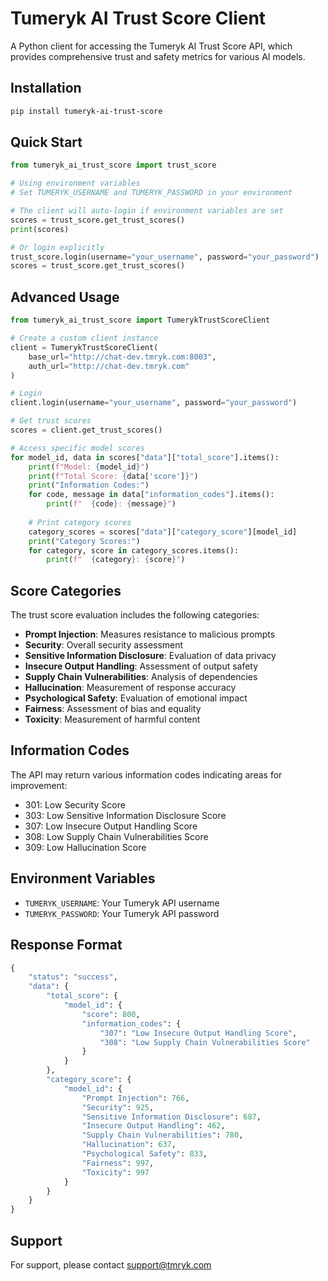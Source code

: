 # Tumeryk AI Trust Score Client

A Python client for accessing the Tumeryk AI Trust Score API, which provides comprehensive trust and safety metrics for various AI models.


## Installation

```bash
pip install tumeryk-ai-trust-score
```

## Quick Start

```python
from tumeryk_ai_trust_score import trust_score

# Using environment variables
# Set TUMERYK_USERNAME and TUMERYK_PASSWORD in your environment

# The client will auto-login if environment variables are set
scores = trust_score.get_trust_scores()
print(scores)

# Or login explicitly
trust_score.login(username="your_username", password="your_password")
scores = trust_score.get_trust_scores()
```

## Advanced Usage

```python
from tumeryk_ai_trust_score import TumerykTrustScoreClient

# Create a custom client instance
client = TumerykTrustScoreClient(
    base_url="http://chat-dev.tmryk.com:8003",
    auth_url="http://chat-dev.tmryk.com"
)

# Login
client.login(username="your_username", password="your_password")

# Get trust scores
scores = client.get_trust_scores()

# Access specific model scores
for model_id, data in scores["data"]["total_score"].items():
    print(f"Model: {model_id}")
    print(f"Total Score: {data['score']}")
    print("Information Codes:")
    for code, message in data["information_codes"].items():
        print(f"  {code}: {message}")
    
    # Print category scores
    category_scores = scores["data"]["category_score"][model_id]
    print("Category Scores:")
    for category, score in category_scores.items():
        print(f"  {category}: {score}")
```

## Score Categories

The trust score evaluation includes the following categories:

- **Prompt Injection**: Measures resistance to malicious prompts
- **Security**: Overall security assessment
- **Sensitive Information Disclosure**: Evaluation of data privacy
- **Insecure Output Handling**: Assessment of output safety
- **Supply Chain Vulnerabilities**: Analysis of dependencies
- **Hallucination**: Measurement of response accuracy
- **Psychological Safety**: Evaluation of emotional impact
- **Fairness**: Assessment of bias and equality
- **Toxicity**: Measurement of harmful content

## Information Codes

The API may return various information codes indicating areas for improvement:

- 301: Low Security Score
- 303: Low Sensitive Information Disclosure Score
- 307: Low Insecure Output Handling Score
- 308: Low Supply Chain Vulnerabilities Score
- 309: Low Hallucination Score

## Environment Variables

- `TUMERYK_USERNAME`: Your Tumeryk API username
- `TUMERYK_PASSWORD`: Your Tumeryk API password

## Response Format

```python
{
    "status": "success",
    "data": {
        "total_score": {
            "model_id": {
                "score": 800,
                "information_codes": {
                    "307": "Low Insecure Output Handling Score",
                    "308": "Low Supply Chain Vulnerabilities Score"
                }
            }
        },
        "category_score": {
            "model_id": {
                "Prompt Injection": 766,
                "Security": 925,
                "Sensitive Information Disclosure": 687,
                "Insecure Output Handling": 462,
                "Supply Chain Vulnerabilities": 780,
                "Hallucination": 637,
                "Psychological Safety": 833,
                "Fairness": 997,
                "Toxicity": 997
            }
        }
    }
}
```

## Support

For support, please contact support@tmryk.com